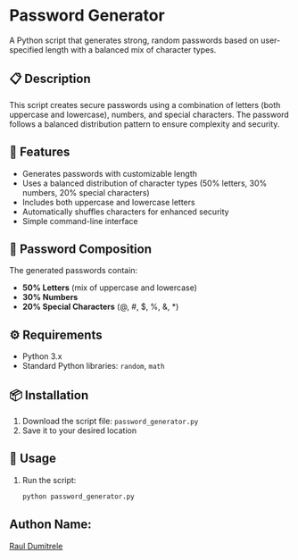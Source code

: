 # Password Generator

A Python script that generates strong, random passwords based on user-specified length with a balanced mix of character types.

## 📋 Description

This script creates secure passwords using a combination of letters (both uppercase and lowercase), numbers, and special characters. The password follows a balanced distribution pattern to ensure complexity and security.

## 🚀 Features

- Generates passwords with customizable length
- Uses a balanced distribution of character types (50% letters, 30% numbers, 20% special characters)
- Includes both uppercase and lowercase letters
- Automatically shuffles characters for enhanced security
- Simple command-line interface

## 🔐 Password Composition

The generated passwords contain:

- **50% Letters** (mix of uppercase and lowercase)
- **30% Numbers**
- **20% Special Characters** (@, #, $, %, &, \*)

## ⚙️ Requirements

- Python 3.x
- Standard Python libraries: `random`, `math`

## 📦 Installation

1. Download the script file: `password_generator.py`
2. Save it to your desired location

## 🎯 Usage

1. Run the script:
   ```bash
   python password_generator.py
   ```

## Authon Name:

[Raul Dumitrele](https://github.com/Raul-Dumitrele)
